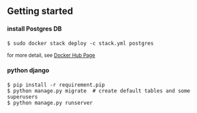 ## Getting started

#### install Postgres DB

```
$ sudo docker stack deploy -c stack.yml postgres
```
<small>for more detail, see [Docker Hub Page](https://hub.docker.com/_/postgres/)</small>

#### python django
```
$ pip install -r requirement.pip
$ python manage.py migrate  # create default tables and some superusers
$ python manage.py runserver
```
